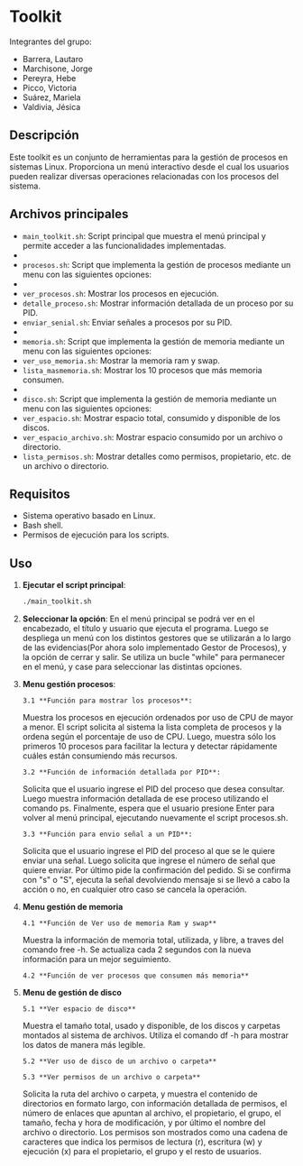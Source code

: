 # Toolkit

Integrantes del grupo:

- Barrera, Lautaro
- Marchisone, Jorge
- Pereyra, Hebe
- Picco, Victoria
- Suárez, Mariela
- Valdivia, Jésica

## Descripción

Este toolkit es un conjunto de herramientas para la gestión de procesos en sistemas Linux. Proporciona un menú interactivo desde el cual los usuarios pueden realizar diversas operaciones relacionadas con los procesos del sistema.

## Archivos principales

- `main_toolkit.sh`: Script principal que muestra el menú principal y permite acceder a las funcionalidades implementadas.
-
- `procesos.sh`: Script que implementa la gestión de procesos mediante un menu con las siguientes opciones:
-
- `ver_procesos.sh`: Mostrar los procesos en ejecución.
- `detalle_proceso.sh`: Mostrar información detallada de un proceso por su PID.
- `enviar_senial.sh`: Enviar señales a procesos por su PID.
-
- `memoria.sh`: Script que implementa la gestión de memoria mediante un menu con las siguientes opciones:
- `ver_uso_memoria.sh`: Mostrar la memoria ram y swap.
- `lista_masmemoria.sh`: Mostrar los 10 procesos que más memoria consumen.
-
- `disco.sh`: Script que implementa la gestión de memoria mediante un menu con las siguientes opciones:
- `ver_espacio.sh`: Mostrar espacio total, consumido y disponible de los discos.
- `ver_espacio_archivo.sh`: Mostrar espacio consumido por un archivo o directorio.
- `lista_permisos.sh`: Mostrar detalles como permisos, propietario, etc. de un archivo o directorio.

## Requisitos

- Sistema operativo basado en Linux.
- Bash shell.
- Permisos de ejecución para los scripts.

## Uso

1.  **Ejecutar el script principal**:

    ```bash
    ./main_toolkit.sh
    ```

2.  **Seleccionar la opción**:
    En el menú principal se podrá ver en el encabezado, el título y usuario que ejecuta el programa.
    Luego se despliega un menú con los distintos gestores que se utilizarán a lo largo de las evidencias(Por ahora solo implementado Gestor de Procesos), y la opción de cerrar y salir.
    Se utiliza un bucle "while" para permanecer en el menú, y case para seleccionar las distintas opciones.

3.  **Menu gestión procesos**:

        3.1 **Función para mostrar los procesos**:

    Muestra los procesos en ejecución ordenados por uso de CPU de mayor a menor. El script solicita al sistema la lista completa de procesos y la ordena según el porcentaje de uso de CPU.
    Luego, muestra sólo los primeros 10 procesos para facilitar la lectura y detectar rápidamente cuáles están consumiendo más recursos.

        3.2 **Función de información detallada por PID**:

    Solicita que el usuario ingrese el PID del proceso que desea consultar.
    Luego muestra información detallada de ese proceso utilizando el comando ps.
    Finalmente, espera que el usuario presione Enter para volver al menú principal, ejecutando nuevamente el script procesos.sh.

        3.3 **Función para envio señal a un PID**:

    Solicita que el usuario ingrese el PID del proceso al que se le quiere enviar una señal.
    Luego solicita que ingrese el número de señal que quiere enviar.
    Por último pide la confirmación del pedido. Si se confirma con "s" o "S", ejecuta la señal devolviendo mensaje si se llevó a cabo la acción o no, en cualquier otro caso se cancela la operación.

4.  **Menu gestión de memoria**

        4.1 **Función de Ver uso de memoria Ram y swap**

    Muestra la información de memoria total, utilizada, y libre, a traves del comando free -h. Se actualiza cada 2 segundos con la nueva información para un mejor seguimiento.

        4.2 **Función de ver procesos que consumen más memoria**

5.  **Menu de gestión de disco**

        5.1 **Ver espacio de disco**

    Muestra el tamaño total, usado y disponible, de los discos y carpetas montados al sistema de archivos. Utiliza el comando df -h para mostrar los datos de manera más legible.

        5.2 **Ver uso de disco de un archivo o carpeta**

        5.3 **Ver permisos de un archivo o carpeta**

    Solicita la ruta del archivo o carpeta, y muestra el contenido de directorios en formato largo, con información detallada de permisos, el número de enlaces que apuntan al archivo, el propietario, el grupo, el tamaño, fecha y hora de modificación, y por último el nombre del archivo o directorio. Los permisos son mostrados como una cadena de caracteres que indica los permisos de lectura (r), escritura (w) y ejecución (x) para el propietario, el grupo y el resto de usuarios.
